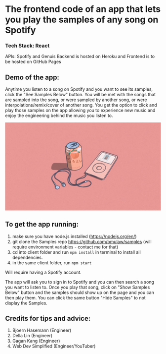 # The frontend code of an app that lets you play the samples of any song on Spotify

### Tech Stack: React
APIs: Spotify and Genuis
Backend is hosted on Heroku and Frontend is to be hosted on GitHub Pages

## Demo of the app:
Anytime you listen to a song on Spotify and you want to see its samples, click the "See Samples Below" button. You will be met with the songs that are sampled into the song, or were sampled by another song, or were interpolations/remix/cover of another song. You get the option to click and play those samples on the app allowing you to experience new music and enjoy the engineering behind the music you listen to. 


[![](thumbnail.jpeg)](https://youtu.be/as6JAZ-Bkak)


## To get the app running:

1. make sure you have node.js installed (https://nodejs.org/en/)
2. git clone the Samples repo https://github.com/bmulaw/samples (will require environment variables - contact me for that)
3. cd into client folder and run `npm install` in terminal to install all dependencies.
4. in the same client folder, run `npm start`

Will require having a Spotify account. 

The app will ask you to sign in to Spotify and you can then search a song you want to listen to. Once you play that song, click on "Show Samples Below" button and the samples should show up on the page and you can then play them. You can click the same button "Hide Samples" to not display the Samples.


## Credits for tips and advice:
1. Bjoern Hasemann (Engineer)
2. Della Lin (Engineer)
3. Gagan Kang (Engineer)
4. Web Dev Simplified (Engineer/YouTuber)
